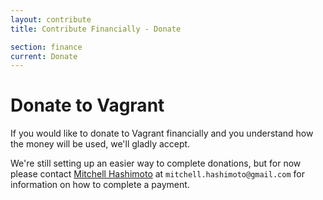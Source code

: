 ```yaml
---
layout: contribute
title: Contribute Financially - Donate

section: finance
current: Donate
---
```

# Donate to Vagrant

If you would like to donate to Vagrant financially and you understand
how the money will be used, we'll gladly accept.

We're still setting up an easier way to complete donations, but
for now please contact [Mitchell Hashimoto](https://github.com/mitchellh)
at `mitchell.hashimoto@gmail.com` for information on how to complete
a payment.
